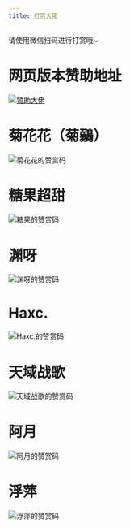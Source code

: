 ```yaml
---
title: 打赏大佬
---
```


请使用微信扫码进行打赏哦~

# 网页版本赞助地址

[![赞助大佬](https://img.shields.io/badge/微信-赞助大佬-2aad69)](https://oli-fa.github.io/YueDuBackup/sponsor)


# 菊花花（菊鶸）

![菊花花的赞赏码](https://gitee.com/ifwlzs/img/raw/master/img/juhua.jpg)

# 糖果超甜

![糖果的赞赏码](https://gitee.com/ifwlzs/img/raw/master/img/tangguo.jpg)

# 渊呀

![渊呀的赞赏码](https://cdn.jsdelivr.net/gh/oli-fa/YueDuBackup/img/yuanya.jpg)

# Haxc.

![Haxc.的赞赏码](https://cdn.jsdelivr.net/gh/oli-fa/YueDuBackup/img/haxc.jpg)

# 天域战歌

![天域战歌的赞赏码](https://gitee.com/ifwlzs/img/raw/master/img/tianyuzhange.jpg)


# 阿月

![阿月的赞赏码](https://gitee.com/ifwlzs/img/raw/master/img/ayue.jpg)

# 浮萍

![浮萍的赞赏码](https://gitee.com/ifwlzs/img/raw/master/img/fuping.jpg)







